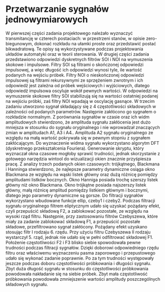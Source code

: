 # Przetwarzanie sygnałów jednowymiarowych

W pierwszej części zadania projektowego należało wyznaczyć transmitancję w czterech postaciach: w przestrzeni stanów, w opisie zero-biegunowym, dokonać rozkładu na ułamki proste oraz przedstawić postać bikwadratową. Te opisy są wykorzystywane podczas projektowania układów automatyki oraz w teorii sterowania. 
W drugiej części zadania przedstawiono odpowiedzi dyskretnych filtrów SOI i NOI na wymuszenia skokowe i impulsowe. Filtry SOI są filtrami o skończonej odpowiedzi impulsowej, a więc długość ich odpowiedzi wynosi tyle, ile wartość podanych na wejściu próbek. Filtry NOI o nieskończonej odpowiedzi impulsowej są filtrami rekursywnymi ze sprzężeniem zwrotnym i ich odpowiedź jest zależna od próbek wejściowych i wyjściowych, dlatego odpowiedź impulsowa oscyluje wokół pewnych wartości. W odpowiedzi na wymuszenie skokowe filtry SOI stabilizują się na wartości ostatniej podanej na wejściu próbki, zaś filtry NOI wpadają w oscylację gasnące.
W trzecim zadaniu utworzono sygnał składający się z 4 częstotliwości składowych w zależności od podanych parametrów. Następnie zakłócono go sygnałem o rozkładzie normalnym. Z porównania sygnałów w czasie oraz ich widm amplitudowych stwierdzono, że amplituda sygnału zakłócenia jest dużo mniejsza w stosunku do sygnału oryginalnego i nie wprowadzał znaczących zmian w amplitudach A1, A3 i A4.. Amplituda A2 sygnału oryginalnego ze względu na małą wartość pokrywała się w pewnym stopniu z sygnałem zakłócającym. Do wyznaczenie widma sygnału wykorzystano algorytm DFT (dyskretnego przekształcenia Fouriera).
Generowanie skryptu, który wyznaczał okna czasowe mogłoby sprawić trudności, jednak skorzystanie z gotowego narzędzia wintool do wizualizacji okien znacznie przyśpiesza pracę. Z analizy trzech podanych okien czasowych: trójkątnego, Blackmana i Hanninga stwierdzono, że najlepsze parametry dynamiczne osiąga okno Blackmana ze względu na wąski listek główny oraz dużą różnicę pomiędzy amplitudami listków bocznych. Okno Hanniga posiada trochę szerszy listek główny niż okno Blackmana. Okno trójkątne posiada najszerszy listek główny, małą różnicę amplitud pomiędzy listkiem głównym i bocznymi, dlatego jego parametry dynamiczne są gorsze.
Do filtracji sygnałów wykorzystano wbudowane funkcje ellip, czeby1 i czeby2. Podczas filtracji sygnału oryginalnego filtrem eliptycznym udało się uzyskać pożądany efekt, czyli przepuścić składową F2, a zablokować pozostałe, ze względu na wysoki rząd filtru. Następnie, przy zastosowaniu filtrów Czebyszewa, które miały za zadanie zablokować składową F1, a przepuścić pozostałe składowe, przefiltrowano sygnał zakłócony. Pożądany efekt uzyskano stosując filtr I rodzaju 6. rzędu. Przy użyciu filtru Czebyszewa II rodzaju wystarczył 5. rząd, jednak nie udało się w pełni odfiltrować składowej F1.
Położenie częstotliwości F2 i F3 blisko siebie spowodowała pewne trudności podczas filtracji sygnałów. Dzięki doborowi odpowiedniego rzędu filtru oraz właściwemu wyznaczeniu pasma zaporowego i przepustowego udało się wykonać zadanie poprawnie. Po za tym trudności występowały jeszcze podczas doboru częstotliwości próbkowania i długości sygnału. Zbyt duża długość sygnału w stosunku do częstotliwości próbkowania powodowała nakładanie się na siebie próbek. Zbyt mała częstotliwość próbkowania powodowała zmniejszenie wartości amplitudy poszczególnych składowych sygnału.
